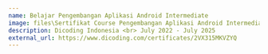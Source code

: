 ```yaml
---
name: Belajar Pengembangan Aplikasi Android Intermediate
image: files\Sertifikat Course Pengembangan Aplikasi Android Intermediate Dicoding.pdf
description: Dicoding Indonesia <br> July 2022 - July 2025
external_url: https://www.dicoding.com/certificates/2VX315MKVZYQ
---
```

